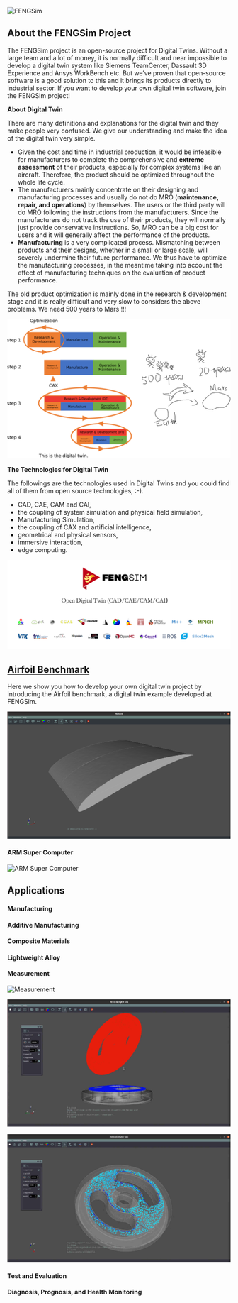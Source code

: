 ![FENGSim](images/Fengsim_logo_hi_2.png)

## About the FENGSim Project

The FENGSim project is an open-source project for Digital Twins. Without a large team and a lot of money, it is normally difficult and near impossible to develop a digital twin system like Siemens TeamCenter, Dassault 3D Experience and Ansys WorkBench etc. But we’ve proven that open-source software is a good solution to this and it brings its products directly to industrial sector. If you want to develop your own digital twin software, join the FENGSim project!

**About Digital Twin**

There are many definitions and explanations for the digital twin and they make people very confused. We give our understanding and make the idea of the digital twin very simple.

- Given the cost and time in industrial production, it would be infeasible for manufacturers to complete the comprehensive and **extreme assessment** of their products, especially for complex systems like an aircraft. Therefore, the product should be optimized throughout the whole life cycle. 
- The manufacturers mainly concentrate on their designing and manufacturing processes and usually do not do MRO (**maintenance, repair, and operations**) by themselves. The users or the third party will do MRO following the instructions from the manufacturers. Since the manufacturers do not track the use of their products, they will normally just provide conservative instructions. So, MRO can be a big cost for users and it will generally affect the performance of the products.
- **Manufacturing** is a very complicated process. Mismatching between products and their designs, whether in a small or large scale, will severely undermine their future performance. We thus have to optimize the manufacturing processes, in the meantime taking into account the effect of manufacturing techniques on the evaluation of product performance. 

The old product optimization is mainly done in the research & development stage and it is really difficult and very slow to considers the above problems. We need 500 years to Mars !!!

![old research way](images/dt1.png)

**The Technologies for Digital  Twin**

The followings are the technologies used in Digital Twins and you could find all of them from open source technologies, :-).

- CAD, CAE, CAM and CAI,
- the coupling of system simulation and physical field simulation,
- Manufacturing Simulation,
- the coupling of CAX and artificial intelligence,
- geometrical and physical sensors,
- immersive interaction,
- edge computing.

![open source software](images/FENGSim.png)

## [Airfoil Benchmark](https://github.com/fengsim/FENGSim-Dev/wiki/Home)

Here we show you how to develop your own digital twin project by introducing the Airfoil benchmark, a digital twin example developed at FENGSim.   

![airfoil](images/airfoil.png)

#### ARM Super Computer

![ARM Super Computer](images/Mark-1.png)

## Applications

#### Manufacturing

#### Additive Manufacturing

#### Composite Materials

#### Lightweight Alloy

#### Measurement

![Measurement](images/meas1.jpg)

![Measurement](images/meas2.jpg)

![Measurement](images/meas3.jpg)

#### Test and Evaluation

#### Diagnosis, Prognosis, and Health Monitoring

